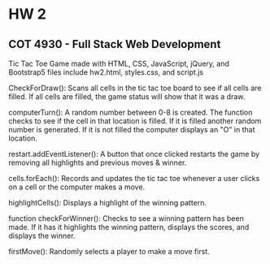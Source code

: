 # HW 2
## COT 4930 - Full Stack Web Development

Tic Tac Toe Game made with HTML, CSS, JavaScript, jQuery, and Bootstrap5
files include hw2.html, styles.css, and script.js

 CheckForDraw(): Scans all cells in the tic tac toe board to see if all cells are filled. If all cells are filled, the game status will show that it was a draw.

computerTurn(): A random number between 0-8 is created. The function checks to see if the cell in that location is filled. If it is filled another random number is generated. If it is not filled the computer displays an "O" in that location.

restart.addEventListener(): A button that once clicked restarts the game by removing all highlights and previous moves & winner.

cells.forEach(): Records and updates the tic tac toe whenever a user clicks on a cell or the computer makes a move.

highlightCells(): Displays a highlight of the winning pattern.

function checkForWinner(): Checks to see a winning pattern has been made. If it has it highlights the winning pattern, displays the scores, and displays the winner. 

firstMove(): Randomly selects a player to make a move first.